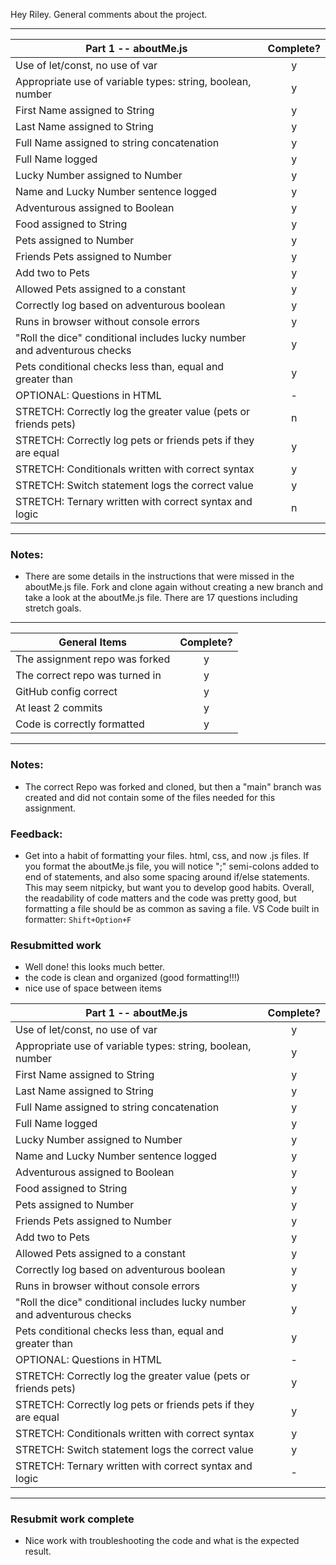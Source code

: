 Hey Riley. General comments about the project.

---

| Part 1 -- aboutMe.js                                                     | Complete? |
| ------------------------------------------------------------------------ | :-------: |
| Use of let/const, no use of var                                          |     y     |
| Appropriate use of variable types: string, boolean, number               |     y     |
| First Name assigned to String                                            |     y     |
| Last Name assigned to String                                             |     y     |
| Full Name assigned to string concatenation                               |     y     |
| Full Name logged                                                         |     y     |
| Lucky Number assigned to Number                                          |     y     |
| Name and Lucky Number sentence logged                                    |     y     |
| Adventurous assigned to Boolean                                          |     y     |
| Food assigned to String                                                  |     y     |
| Pets assigned to Number                                                  |     y     |
| Friends Pets assigned to Number                                          |     y     |
| Add two to Pets                                                          |     y     |
| Allowed Pets assigned to a constant                                      |     y     |
| Correctly log based on adventurous boolean                               |     y     |
| Runs in browser without console errors                                   |     y     |
| "Roll the dice" conditional includes lucky number and adventurous checks |     y     |
| Pets conditional checks less than, equal and greater than                |     y     |
| OPTIONAL: Questions in HTML                                              |     -     |
| STRETCH: Correctly log the greater value (pets or friends pets)          |     n     |
| STRETCH: Correctly log pets or friends pets if they are equal            |     y     |
| STRETCH: Conditionals written with correct syntax                        |     y     |
| STRETCH: Switch statement logs the correct value                         |     y     |
| STRETCH: Ternary written with correct syntax and logic                   |     n     |

---

### Notes:

- There are some details in the instructions that were missed in the aboutMe.js file. Fork and clone again without creating a new branch and take a look at the aboutMe.js file. There are 17 questions including stretch goals.

---

| General Items                  | Complete? |
| ------------------------------ | :-------: |
| The assignment repo was forked |     y     |
| The correct repo was turned in |     y     |
| GitHub config correct          |     y     |
| At least 2 commits             |     y     |
| Code is correctly formatted    |     y     |

---

### Notes:

- The correct Repo was forked and cloned, but then a "main" branch was created and did not contain some of the files needed for this assignment.

### Feedback:

- Get into a habit of formatting your files. html, css, and now .js files. If you format the aboutMe.js file, you will notice ";" semi-colons added to end of statements, and also some spacing around if/else statements. This may seem nitpicky, but want you to develop good habits. Overall, the readability of code matters and the code was pretty good, but formatting a file should be as common as saving a file. VS Code built in formatter: `Shift+Option+F`

### Resubmitted work

- Well done! this looks much better.
- the code is clean and organized (good formatting!!!)
- nice use of space between items

| Part 1 -- aboutMe.js                                                     | Complete? |
| ------------------------------------------------------------------------ | :-------: |
| Use of let/const, no use of var                                          |     y     |
| Appropriate use of variable types: string, boolean, number               |     y     |
| First Name assigned to String                                            |     y     |
| Last Name assigned to String                                             |     y     |
| Full Name assigned to string concatenation                               |     y     |
| Full Name logged                                                         |     y     |
| Lucky Number assigned to Number                                          |     y     |
| Name and Lucky Number sentence logged                                    |     y     |
| Adventurous assigned to Boolean                                          |     y     |
| Food assigned to String                                                  |     y     |
| Pets assigned to Number                                                  |     y     |
| Friends Pets assigned to Number                                          |     y     |
| Add two to Pets                                                          |     y     |
| Allowed Pets assigned to a constant                                      |     y     |
| Correctly log based on adventurous boolean                               |     y     |
| Runs in browser without console errors                                   |     y     |
| "Roll the dice" conditional includes lucky number and adventurous checks |     y     |
| Pets conditional checks less than, equal and greater than                |     y     |
| OPTIONAL: Questions in HTML                                              |     -     |
| STRETCH: Correctly log the greater value (pets or friends pets)          |     y     |
| STRETCH: Correctly log pets or friends pets if they are equal            |     y     |
| STRETCH: Conditionals written with correct syntax                        |     y     |
| STRETCH: Switch statement logs the correct value                         |     y     |
| STRETCH: Ternary written with correct syntax and logic                   |     -     |

---

### Resubmit work complete

- Nice work with troubleshooting the code and what is the expected result.
